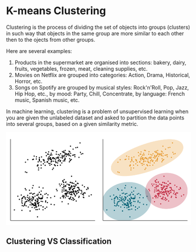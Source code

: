 # K-means Clustering

Clustering is the process of dividing the set of objects into groups (clusters) in such way that objects in the same group are more similar to each other then to the ojects from other groups.

Here are several examples:

1. Products in the supermarket are organised into sections: bakery, dairy, fruits, vegetables, frozen, meat, cleaning supplies, etc.
2. Movies on Netflix are grouped into categories: Action, Drama, Historical, Horror, etc.
3. Songs on Spotify are grouped by musical styles: Rock'n'Roll, Pop, Jazz, Hip Hop, etc., by mood: Party, Chill, Concentrate, by language: French music, Spanish music, etc.

In machine learning, clustering is a problem of unsupervised learning when you are given the unlabeled dataset and asked to partition the data points into several groups, based on a given similarity metric.

![](img/clusters.png)

## Clustering VS Classification